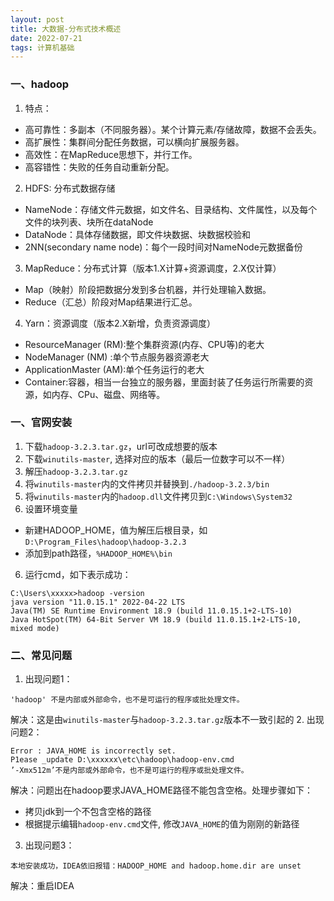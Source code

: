 ```yaml
---
layout: post
title: 大数据-分布式技术概述
date: 2022-07-21
tags: 计算机基础
---
```

### 一、hadoop
1. 特点：
- 高可靠性：多副本（不同服务器）。某个计算元素/存储故障，数据不会丢失。
- 高扩展性：集群间分配任务数据，可以横向扩展服务器。
- 高效性：在MapReduce思想下，并行工作。
- 高容错性：失败的任务自动重新分配。
2. HDFS: 分布式数据存储
- NameNode：存储文件元数据，如文件名、目录结构、文件属性，以及每个文件的块列表、块所在dataNode
- DataNode：具体存储数据，即文件块数据、块数据校验和
- 2NN(secondary name node)：每个一段时间对NameNode元数据备份
3. MapReduce：分布式计算（版本1.X计算+资源调度，2.X仅计算）
- Map（映射）阶段把数据分发到多台机器，并行处理输入数据。
- Reduce（汇总）阶段对Map结果进行汇总。

4. Yarn：资源调度（版本2.X新增，负责资源调度）
- ResourceManager (RM):整个集群资源(内存、CPU等)的老大
- NodeManager (NM) :单个节点服务器资源老大
- ApplicationMaster (AM)∶单个任务运行的老大
- Container:容器，相当一台独立的服务器，里面封装了任务运行所需要的资源，如内存、CPu、磁盘、网络等。

### 一、官网安装

1. 下载`hadoop-3.2.3.tar.gz`，url可改成想要的版本
2. 下载`winutils-master`, 选择对应的版本（最后一位数字可以不一样）
3. 解压`hadoop-3.2.3.tar.gz`
4. 将`winutils-master`内的文件拷贝并替换到`./hadoop-3.2.3/bin`
5. 将`winutils-master`内的`hadoop.dll`文件拷贝到`C:\Windows\System32`
6. 设置环境变量
- 新建HADOOP_HOME，值为解压后根目录，如`D:\Program_Files\hadoop\hadoop-3.2.3`
- 添加到path路径，`%HADOOP_HOME%\bin`

6. 运行cmd，如下表示成功：
```
C:\Users\xxxxx>hadoop -version
java version "11.0.15.1" 2022-04-22 LTS
Java(TM) SE Runtime Environment 18.9 (build 11.0.15.1+2-LTS-10)
Java HotSpot(TM) 64-Bit Server VM 18.9 (build 11.0.15.1+2-LTS-10, mixed mode)
```


### 二、常见问题
1. 出现问题1：
```
'hadoop' 不是内部或外部命令，也不是可运行的程序或批处理文件。
```
解决：这是由`winutils-master`与`hadoop-3.2.3.tar.gz`版本不一致引起的
2. 出现问题2：
```
Error : JAVA_HOME is incorrectly set.
P1ease _update D:\xxxxxx\etc\hadoop\hadoop-env.cmd
’-Xmx512m’不是内部或外部命令，也不是可运行的程序或批处理文件。
```
解决：问题出在hadoop要求JAVA_HOME路径不能包含空格。处理步骤如下：
- 拷贝jdk到一个不包含空格的路径
- 根据提示编辑`hadoop-env.cmd`文件, 修改`JAVA_HOME`的值为刚刚的新路径
3. 出现问题3：
```
本地安装成功，IDEA依旧报错：HADOOP_HOME and hadoop.home.dir are unset
```
解决：重启IDEA